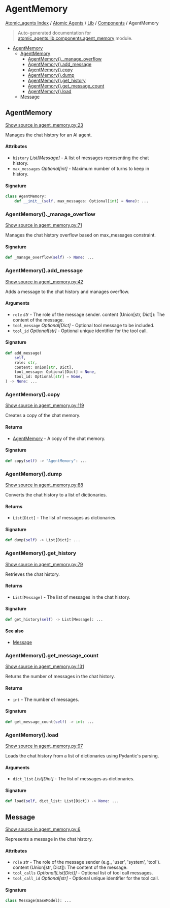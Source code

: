 # AgentMemory

[Atomic_agents Index](../../../README.md#atomic_agents-index) / [Atomic Agents](../../index.md#atomic-agents) / [Lib](../index.md#lib) / [Components](./index.md#components) / AgentMemory

> Auto-generated documentation for [atomic_agents.lib.components.agent_memory](../../../../../atomic_agents/lib/components/agent_memory.py) module.

- [AgentMemory](#agentmemory)
  - [AgentMemory](#agentmemory-1)
    - [AgentMemory()._manage_overflow](#agentmemory()_manage_overflow)
    - [AgentMemory().add_message](#agentmemory()add_message)
    - [AgentMemory().copy](#agentmemory()copy)
    - [AgentMemory().dump](#agentmemory()dump)
    - [AgentMemory().get_history](#agentmemory()get_history)
    - [AgentMemory().get_message_count](#agentmemory()get_message_count)
    - [AgentMemory().load](#agentmemory()load)
  - [Message](#message)

## AgentMemory

[Show source in agent_memory.py:23](../../../../../atomic_agents/lib/components/agent_memory.py#L23)

Manages the chat history for an AI agent.

#### Attributes

- `history` *List[Message]* - A list of messages representing the chat history.
- `max_messages` *Optional[int]* - Maximum number of turns to keep in history.

#### Signature

```python
class AgentMemory:
    def __init__(self, max_messages: Optional[int] = None): ...
```

### AgentMemory()._manage_overflow

[Show source in agent_memory.py:71](../../../../../atomic_agents/lib/components/agent_memory.py#L71)

Manages the chat history overflow based on max_messages constraint.

#### Signature

```python
def _manage_overflow(self) -> None: ...
```

### AgentMemory().add_message

[Show source in agent_memory.py:42](../../../../../atomic_agents/lib/components/agent_memory.py#L42)

Adds a message to the chat history and manages overflow.

#### Arguments

- `role` *str* - The role of the message sender.
content (Union[str, Dict]): The content of the message.
- `tool_message` *Optional[Dict]* - Optional tool message to be included.
- `tool_id` *Optional[str]* - Optional unique identifier for the tool call.

#### Signature

```python
def add_message(
    self,
    role: str,
    content: Union[str, Dict],
    tool_message: Optional[Dict] = None,
    tool_id: Optional[str] = None,
) -> None: ...
```

### AgentMemory().copy

[Show source in agent_memory.py:119](../../../../../atomic_agents/lib/components/agent_memory.py#L119)

Creates a copy of the chat memory.

#### Returns

- [AgentMemory](#agentmemory) - A copy of the chat memory.

#### Signature

```python
def copy(self) -> "AgentMemory": ...
```

### AgentMemory().dump

[Show source in agent_memory.py:88](../../../../../atomic_agents/lib/components/agent_memory.py#L88)

Converts the chat history to a list of dictionaries.

#### Returns

- `List[Dict]` - The list of messages as dictionaries.

#### Signature

```python
def dump(self) -> List[Dict]: ...
```

### AgentMemory().get_history

[Show source in agent_memory.py:79](../../../../../atomic_agents/lib/components/agent_memory.py#L79)

Retrieves the chat history.

#### Returns

- `List[Message]` - The list of messages in the chat history.

#### Signature

```python
def get_history(self) -> List[Message]: ...
```

#### See also

- [Message](#message)

### AgentMemory().get_message_count

[Show source in agent_memory.py:131](../../../../../atomic_agents/lib/components/agent_memory.py#L131)

Returns the number of messages in the chat history.

#### Returns

- `int` - The number of messages.

#### Signature

```python
def get_message_count(self) -> int: ...
```

### AgentMemory().load

[Show source in agent_memory.py:97](../../../../../atomic_agents/lib/components/agent_memory.py#L97)

Loads the chat history from a list of dictionaries using Pydantic's parsing.

#### Arguments

- `dict_list` *List[Dict]* - The list of messages as dictionaries.

#### Signature

```python
def load(self, dict_list: List[Dict]) -> None: ...
```



## Message

[Show source in agent_memory.py:6](../../../../../atomic_agents/lib/components/agent_memory.py#L6)

Represents a message in the chat history.

#### Attributes

- `role` *str* - The role of the message sender (e.g., 'user', 'system', 'tool').
content (Union[str, Dict]): The content of the message.
- `tool_calls` *Optional[List[Dict]]* - Optional list of tool call messages.
- `tool_call_id` *Optional[str]* - Optional unique identifier for the tool call.

#### Signature

```python
class Message(BaseModel): ...
```